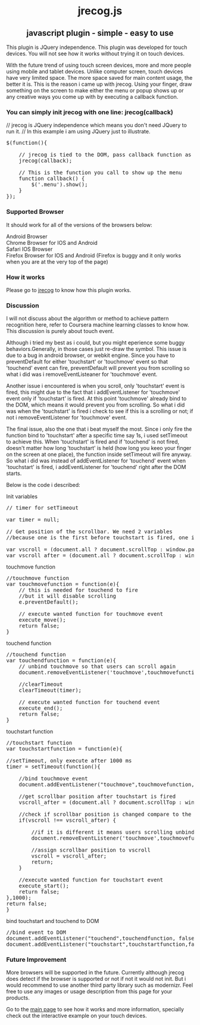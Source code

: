 <h1 align="center">jrecog.js</h1>
<h2 align="center">javascript plugin - simple - easy to use</h2>
This plugin is JQuery independence. This plugin was developed for touch devices. You will not see how it works without trying it on touch devices.

With the future trend of using touch screen devices, more and more people using mobile and tablet devices. Unlike computer screen, touch devices have very limited space. The more space saved for main content usage, the better it is. This is the reason i came up with jrecog. Using your finger, draw something on the screen to make either the menu or popup shows up or any creative ways you come up with by executing a callback function. 

<h3>You can simply init jrecog with one line: jrecog(callback)</h3>

// jrecog is JQuery independence which means you don't need JQuery to run it.
// In this example i am using JQuery just to illustrate.
 
<pre>$(function(){

	// jrecog is tied to the DOM, pass callback function as parameter
	jrecog(callback);
	
	// This is the function you call to show up the menu
	function callback() {   
		$('.menu').show();
	}		
});</pre>

<h3>Supported Browser</h3>
It should work for all of the versions of the browsers below:

Android Browser   
Chrome Browser for IOS and Android 	
Safari IOS Browser 	
Firefox Browser for IOS and Android (Firefox is buggy and it only works when you are at the very top of the page)

<h3>How it works</h3>

Please go to <a href="http://jrecog.co.nf/">jrecog</a> to know how this plugin works.

<h3>Discussion</h3>

I will not discuss about the algorithm or method to achieve pattern recognition here, refer to Coursera machine learning classes to know how. This discussion is purely about touch event.

Although i tried my best as i could, but you might eperience some buggy behaviors.Generally, in those cases just re-draw the symbol. This issue is due to a bug in android browser, or webkit engine. Since you have to preventDefault for either 'touchstart' or 'touchmove' event so that 'touchend' event can fire, preventDefault will prevent you from scrolling so what i did was i removeEventListeaner for 'touchmove' event.

Another issue i encountered is when you scroll, only 'touchstart' event is fired, this might due to the fact that i addEventListener for 'touchmove' event only if 'touchstart' is fired. At this point 'touchmove' already bind to the DOM, which means it would prevent you from scrolling. So what i did was when the 'touchstart' is fired i check to see if this is a scrolling or not; if not i removeEventListener for 'touchmove' event.

The final issue, also the one that i beat myself the most. Since i only fire the function bind to 'touchstart' after a specific time say 1s, i used setTimeout to achieve this. When 'touchstart' is fired and if 'touchend' is not fired, doesn't matter how long 'touchstart' is held (how long you keeo your finger on the screen at one place), the function inside setTimeout will fire anyway. So what i did was instead of addEventListener for 'touchend' event when 'touchstart' is fired, i addEventListener for 'touchend' right after the DOM starts.

Below is the code i described:

Init variables

<pre>// timer for setTimeout

var timer = null;	

// Get position of the scrollbar. We need 2 variables 
//because one is the first before touchstart is fired, one is after.

var vscroll = (document.all ? document.scrollTop : window.pageYOffset);
var vscroll_after = (document.all ? document.scrollTop : window.pageYOffset);</pre>

touchmove function

		
<pre>//touchmove function
var touchmovefunction = function(e){
	// this is needed for touchend to fire 
	//but it will disable scrolling	
	e.preventDefault();	
	
	// execute wanted function for touchmove event	
	execute_move();
	return false;
}</pre>

touchend function

<pre>//touchend function
var touchendfunction = function(e){
	// unbind touchmove so that users can scroll again	
	document.removeEventListener('touchmove',touchmovefunction,false);
	
	//clearTimeout	
	clearTimeout(timer);
	
	// execute wanted function for touchend event	
	execute_end();
	return false;
}</pre>

touchstart function

		
<pre>//touchstart function
var touchstartfunction = function(e){

//setTimeout, only execute after 1000 ms
timer = setTimeout(function(){

	//bind touchmove event	
	document.addEventListener("touchmove",touchmovefunction, false);
	
	//get scrollbar position after touchstart is fired
	vscroll_after = (document.all ? document.scrollTop : window.pageYOffset);
	
	//check if scrollbar position is changed compare to the first time
	if(vscroll !== vscroll_after) {
		
		//if it is different it means users scrolling unbind touchmove event
		document.removeEventListener('touchmove',touchmovefunction,false);
		
		//assign scrollbar position to vscroll
		vscroll = vscroll_after;
		return;
	}
	
	//execute wanted function for touchstart event
	execute_start();
	return false;
},1000);
return false;		
}</pre>

bind touchstart and touchend to DOM

	
<pre>//bind event to DOM
document.addEventListener("touchend",touchendfunction, false);	
document.addEventListener("touchstart",touchstartfunction,false);</pre>

<h3>Future Improvement</h3>

More browsers will be supported in the future. Currently although jrecog does detect if the browser is supported or not if not it would not init. But i would recommend to use another third party library such as modernizr. Feel free to use any images or usage description from this page for your products.

Go to the <a href="http://jrecog.co.nf/">main page</a> to see how it works and more information, specially check out the interactive example on your touch devices.
